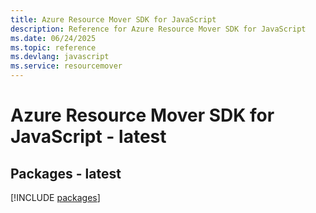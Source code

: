 ```yaml
---
title: Azure Resource Mover SDK for JavaScript
description: Reference for Azure Resource Mover SDK for JavaScript
ms.date: 06/24/2025
ms.topic: reference
ms.devlang: javascript
ms.service: resourcemover
---
```

# Azure Resource Mover SDK for JavaScript - latest
## Packages - latest
[!INCLUDE [packages](resource-mover-index.md)]